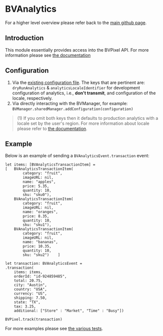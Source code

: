 # BVAnalytics
For a higher level overview please refer back to the [main github page](https://github.com/bazaarvoice/BVSwift).
## Introduction
This module essentially provides access into the BVPixel API. For more information please see [the documentation](https://developer.bazaarvoice.com/conversations-api/tutorials/bv-pixel)
## Configuration
1. Via the [existing configuration file](https://developer.bazaarvoice.com/mobile-sdks/ios/getting-started/installation#configuring-the-bvsdk). The keys that are pertinent are: `dryRunAnalytics` & `analyticsLocaleIdentifier` for development configuration of analytics, i.e., **don't transmit**, and configuration of the locale, respectively.
2. Via directly interacting with the BVManager, for example: `BVManager.sharedManager.addConfiguration(configuration)`
> (1) If you omit both keys then it defaults to production analytics with a locale set by the user's region. For more information about locale please refer to [the documentation](https://developer.bazaarvoice.com/mobile-sdks/ios/analytics-location).
## Example
Below is an example of sending a `BVAnalyticsEvent.transaction` event:
```
let items: [BVAnalyticsTransactionItem] =
[	BVAnalyticsTransactionItem(
		category: "fruit",
		imageURL: nil,
		name: "apples",
		price: 5.35,
		quantity: 10,
		sku: "sku0"),
	BVAnalyticsTransactionItem(
		category: "fruit",
		imageURL: nil,
		name: "oranges",
		price: 8.35,
		quantity: 10,
		sku: "sku1"),
	BVAnalyticsTransactionItem(
		category: "fruit",
		imageURL: nil,
		name: "bananas",
		price: 10.35,
		quantity: 10,
		sku: "sku2")	]

let transaction: BVAnalyticsEvent =
.transaction(
	items: items,
	orderId: "id-924859485",
	total: 20.75,
	city: "Austin",
	country: "USA",
	currency: "US",
	shipping: 7.50,
	state: "TX",
	tax: 3.25,
	additional: ["Store" : "Market", "Time" : "Busy"])

BVPixel.track(transaction)
```
For more examples please see [the various tests](https://github.com/bazaarvoice/BVSwift/tree/master/Tests/BVSwiftTests/BVAnalytics).
